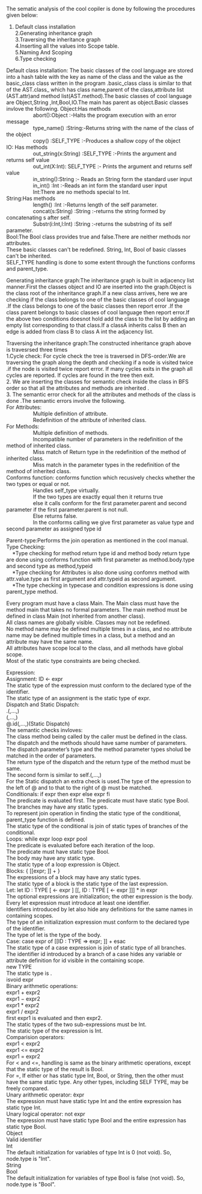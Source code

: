 The sematic analysis of the cool copiler is done by following the procedures given below:   
1. Default class installation   
2.Generating inheritance graph   
3.Traversing the inheritance graph   
4.Inserting all the values into Scope table.  
5.Naming And Scoping   
6.Type checking   

Default class installation: The basic classes of the cool language are stored into a hash table with the key as name of the class and the value as the basic_class class written in the program .basic_class class is similar to that of the AST.class_ which has class name,parent of the class,attribute list (AST.attr)and method list(AST.method).The basic classes of cool language are Object,String ,Int,Bool,IO.The main has parent as object.Basic classes invlove the following.
Object:Has methods    
&nbsp;&nbsp;&nbsp;&nbsp;&nbsp;&nbsp;&nbsp;&nbsp;&nbsp;&nbsp;&nbsp;&nbsp;&nbsp;&nbsp;&nbsp;&nbsp;&nbsp;	abort():Object :-Halts the program execution with an error message   
&nbsp;&nbsp;&nbsp;&nbsp;&nbsp;&nbsp;&nbsp;&nbsp;&nbsp;&nbsp;&nbsp;&nbsp;&nbsp;&nbsp;&nbsp;&nbsp;&nbsp;	type_name() :String:-Returns string with the name of the class of the object  
&nbsp;&nbsp;&nbsp;&nbsp;&nbsp;&nbsp;&nbsp;&nbsp;&nbsp;&nbsp;&nbsp;&nbsp;&nbsp;&nbsp;&nbsp;&nbsp;&nbsp;	copy() :SELF_TYPE :-Produces a shallow copy of the object   
IO: Has methods   
&nbsp;&nbsp;&nbsp;&nbsp;&nbsp;&nbsp;&nbsp;&nbsp;&nbsp;&nbsp;&nbsp;&nbsp;&nbsp;&nbsp;&nbsp;&nbsp;&nbsp;	out_string(x:String) :SELF_TYPE :-Prints the argument and returns self value  
&nbsp;&nbsp;&nbsp;&nbsp;&nbsp;&nbsp;&nbsp;&nbsp;&nbsp;&nbsp;&nbsp;&nbsp;&nbsp;&nbsp;&nbsp;&nbsp;&nbsp;	out_int(X:Int): SELF_TYPE :- Prints the argument and returns self value     
&nbsp;&nbsp;&nbsp;&nbsp;&nbsp;&nbsp;&nbsp;&nbsp;&nbsp;&nbsp;&nbsp;&nbsp;&nbsp;&nbsp;&nbsp;&nbsp;&nbsp;	in_string():String :- Reads an String form the standard user input   
&nbsp;&nbsp;&nbsp;&nbsp;&nbsp;&nbsp;&nbsp;&nbsp;&nbsp;&nbsp;&nbsp;&nbsp;&nbsp;&nbsp;&nbsp;&nbsp;&nbsp;	in_int() :Int :-Reads an int form the standard user input  
&nbsp;&nbsp;&nbsp;&nbsp;&nbsp;&nbsp;&nbsp;&nbsp;&nbsp;&nbsp;&nbsp;&nbsp;&nbsp;&nbsp;&nbsp;&nbsp;&nbsp; Int:There are no methods special to Int.  
String:Has methods   
&nbsp;&nbsp;&nbsp;&nbsp;&nbsp;&nbsp;&nbsp;&nbsp;&nbsp;&nbsp;&nbsp;&nbsp;&nbsp;&nbsp;&nbsp;&nbsp;&nbsp;	length() :Int :-Returns length of the self parameter.   
&nbsp;&nbsp;&nbsp;&nbsp;&nbsp;&nbsp;&nbsp;&nbsp;&nbsp;&nbsp;&nbsp;&nbsp;&nbsp;&nbsp;&nbsp;&nbsp;&nbsp;	concat(s:String) :String :-returns the string formed by concatenating s after self.   
&nbsp;&nbsp;&nbsp;&nbsp;&nbsp;&nbsp;&nbsp;&nbsp;&nbsp;&nbsp;&nbsp;&nbsp;&nbsp;&nbsp;&nbsp;&nbsp;&nbsp;	Substr(i:Int,l:Int) :String :-returns the substring of its self parameter.    
Bool:The Bool class provides true and false.There are neither methods nor attributes.   
These basic classes can't be redefined. String, Int, Bool of basic classes can't be inherited.   
SELF_TYPE handling is done to some extent through the functions conforms and parent_type.   
    
Generating inheritance graph:The inheritance graph is built in adjacency list manner.First the classes object and IO are inserted into the graph.Object is the class root of the inheritance graph.If a new class arrives, here we are checking if the class belongs to one of the basic classes of cool language .If the class belongs to one of the basic classes then report error .If the class parent belongs to basic classes of cool language then report error.If the above two conditions doesnot hold add the class to the list by adding an empty list corresponding to that class.If a classA inherits calss B then an edge is added from class B to class A int the adjacency list.   
   
Traversing the inheritance graph:The constructed inheritance graph above is travesrsed three times   
1.Cycle check: For cycle check the tree is traversed in DFS-order.We are traversing the graph along the depth and checking if a node is visited twice .if the node is visited twice report error. If many cycles exits in the graph all cycles are reported. If cycles are found in the tree then exit.   
2. We are inserting the classes for semantic check inside the class in BFS order so that all the attributes and methods are inherited .  
3. The semantic error check for all the attributes and methods of the class is done .The semantic errors involve the following.  
For Attributes:  
&nbsp;&nbsp;&nbsp;&nbsp;&nbsp;&nbsp;&nbsp;&nbsp;&nbsp;&nbsp;&nbsp;&nbsp;&nbsp;&nbsp;&nbsp;&nbsp;&nbsp;	Multiple definition of attribute.   
&nbsp;&nbsp;&nbsp;&nbsp;&nbsp;&nbsp;&nbsp;&nbsp;&nbsp;&nbsp;&nbsp;&nbsp;&nbsp;&nbsp;&nbsp;&nbsp;&nbsp;	Redefinition of the attribute of inherited class.  
For Methods:  
&nbsp;&nbsp;&nbsp;&nbsp;&nbsp;&nbsp;&nbsp;&nbsp;&nbsp;&nbsp;&nbsp;&nbsp;&nbsp;&nbsp;&nbsp;&nbsp;&nbsp;	Multiple definition of methods.   
&nbsp;&nbsp;&nbsp;&nbsp;&nbsp;&nbsp;&nbsp;&nbsp;&nbsp;&nbsp;&nbsp;&nbsp;&nbsp;&nbsp;&nbsp;&nbsp;&nbsp;	Incompatible number of parameters in the redefinition of the method of inherited class.  
&nbsp;&nbsp;&nbsp;&nbsp;&nbsp;&nbsp;&nbsp;&nbsp;&nbsp;&nbsp;&nbsp;&nbsp;&nbsp;&nbsp;&nbsp;&nbsp;&nbsp;	Miss match of Return type in the redefinition of the method of inherited class.  
&nbsp;&nbsp;&nbsp;&nbsp;&nbsp;&nbsp;&nbsp;&nbsp;&nbsp;&nbsp;&nbsp;&nbsp;&nbsp;&nbsp;&nbsp;&nbsp;&nbsp;	Miss match in the parameter types in the redefinition of the method of inherited class.  
Conforms function:  conforms function which recusively checks whether the two types or equal or not.  
&nbsp;&nbsp;&nbsp;&nbsp;&nbsp;&nbsp;&nbsp;&nbsp;&nbsp;&nbsp;&nbsp;&nbsp;&nbsp;&nbsp;&nbsp;&nbsp;&nbsp;	Handles self_type virtually.  
&nbsp;&nbsp;&nbsp;&nbsp;&nbsp;&nbsp;&nbsp;&nbsp;&nbsp;&nbsp;&nbsp;&nbsp;&nbsp;&nbsp;&nbsp;&nbsp;&nbsp;	If the two types are exactly equal then it returns true  
&nbsp;&nbsp;&nbsp;&nbsp;&nbsp;&nbsp;&nbsp;&nbsp;&nbsp;&nbsp;&nbsp;&nbsp;&nbsp;&nbsp;&nbsp;&nbsp;&nbsp;	else it calls conform for the first parameter.parent and second parameter if the first parameter.parent is not null.   
&nbsp;&nbsp;&nbsp;&nbsp;&nbsp;&nbsp;&nbsp;&nbsp;&nbsp;&nbsp;&nbsp;&nbsp;&nbsp;&nbsp;&nbsp;&nbsp;&nbsp;	Else returns false.  
&nbsp;&nbsp;&nbsp;&nbsp;&nbsp;&nbsp;&nbsp;&nbsp;&nbsp;&nbsp;&nbsp;&nbsp;&nbsp;&nbsp;&nbsp;&nbsp;&nbsp;	In the conforms calling we give first parameter as value type and second parameter as assigned type id   
    
Parent-type:Performs the join operation as mentioned in the cool manual.  
Type Checking:   
&nbsp;&nbsp;&nbsp;&nbsp;*Type checking for method return type id and method body return type are done using conforms function with first parameter as method.body.type and second type as method,typeid  
&nbsp;&nbsp;&nbsp;&nbsp;*Type checking for Attributes is also done using confomrs method with attr.value.type as first argument and attr.typeid as second argument.  
&nbsp;&nbsp;&nbsp;&nbsp;*The type checking in typecase and condition expressions is done using parent_type method.  
  
Every program must have a class Main. The Main class must have the method main that takes no formal parameters. The main method must be defined in class Main (not inherited from another class).  
All class names are globally visible. Classes may not be redefined.  
No method name may be defined multiple times in a class, and no attribute name may be defined multiple times in a class, but a method and an attribute may have the same name.   
All attributes have scope local to the class, and all methods have global scope.  
Most of the static type constraints are being checked.  
   
Expression:   
Assignment: ID <- expr     
	The static type of the expression must conform to the declared type of the identifier.   
	The static type of an assignment is the static type of expr.   
Dispatch and Static Dispatch:   
	<expr>.<id>(<expr>,...,<expr>)   
  	<id>(<expr>,...,<expr>)   
	<expr>@<type>.id(<expr>,...,<expr>)(Static Dispatch)  
	The semantic checks invloves:   
	The class method being called by the caller must be defined in the class.   
	The dispatch and the methods should have same number of parameters.    
	The dispatch parameter’s type and the method parameter types sholud be matched in the order of parameters.   
	The return type of the dispatch and the return type of the method must be same.   
	The second form is similar to self.<id>(<expr>,...,<expr>)   
	For the Static dispatch an extra check is used.The type of the epression to the left of @ and to that to the right of @ must be matched.   
Conditionals: if expr then expr else expr fi   
	The predicate is evaluated first. The predicate must have static type Bool.  
	The branches may have any static types.    
	To represent join operation in finding the static type of the conditional, parent_type function is defined.    
	The static type of the conditional is join of static types of branches of the conditional.   
Loops: while expr loop expr pool   
	The predicate is evaluated before each iteration of the loop.    
	The predicate must have static type Bool.    
	The body may have any static type.   
	The static type of a loop expression is Object.   
Blocks: { [[expr; ]] + }    
	The expressions of a block may have any static types.    
	The static type of a block is the static type of the last expression.   
Let: let ID : TYPE [ <- expr ] [[, ID : TYPE [ <- expr ]]] * in expr   
	The optional expressions are initialization; the other expression is the body.    
	Every let expression must introduce at least one identifier.   
	Identifiers introduced by let also hide any definitions for the same names in containing scopes.  
	The type of an initialization expression must conform to the declared type of the identifier.   
	The type of let is the type of the body.   
Case: case expr of [[ID : TYPE => expr; ]] + esac   
	The static type of a case expression is join of static type of all branches.  
	The identifier id introduced by a branch of a case hides any variable or attribute definition for id visible in the containing scope.  
new TYPE   
	The static type is <type>.  
isvoid expr  
Binary arithmetic operations:  
	expr1 + expr2   
	expr1 − expr2   
	expr1 * expr2   
	expr1 / expr2  
	first expr1 is evaluated and then expr2.  
	The static types of the two sub-expressions must be Int.  
	The static type of the expression is Int.  
Comparision operators:	  
	expr1 < expr2   
	expr1 <= expr2    
	expr1 = expr2   
	For < and <=, handling is same as the binary arithmetic operations, except that the static type of the result is Bool.  
	For =, If either <expr1> or <expr2> has static type Int, Bool, or String, then the other must have the same static type. Any other types, including SELF TYPE, may be freely compared.  
Unary arithmetic operator:  ̃expr  
	The expression <expr> must have static type Int and the entire expression has static type Int.   
Unary logical operator: not expr   
	The expression must have static type Bool and the entire expression has static type Bool.   
Object   
	Valid identifier   
Int   
	The default initialization for variables of type Int is 0 (not void). So, node.type is "Int".  
String   
Bool   
	The default initialization for variables of type Bool is false (not void). So, node.type is "Bool".   




